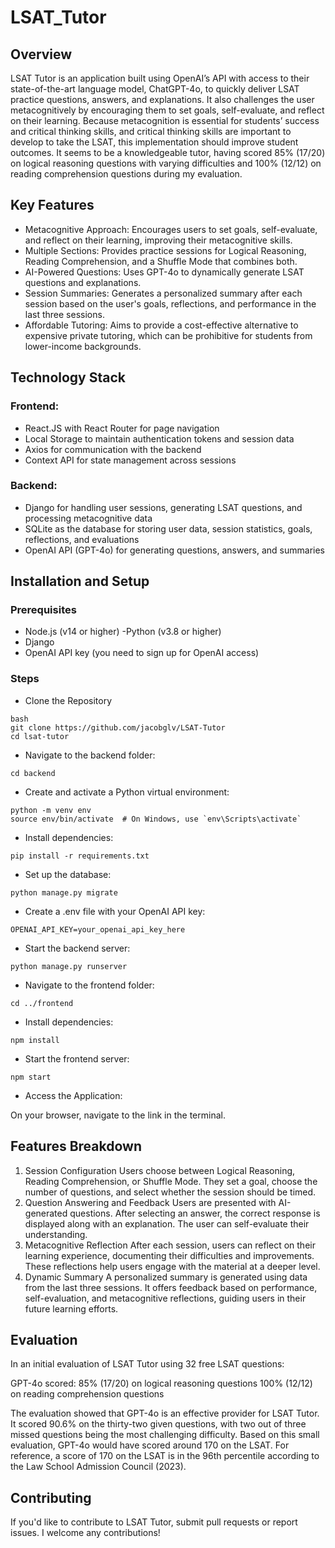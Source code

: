 # LSAT_Tutor

## Overview
LSAT Tutor is an application built using OpenAI’s API with access to their state-of-the-art language model, ChatGPT-4o, to quickly deliver LSAT practice questions,
answers, and explanations. It also challenges the user metacognitively by encouraging them to set goals, self-evaluate, and reflect on their learning. Because
metacognition is essential for students’ success and critical thinking skills, and critical thinking skills are important to develop to take the LSAT, this implementation should improve student outcomes. It seems to be a knowledgeable tutor, having scored 85% (17/20) on logical reasoning questions with varying difficulties and 100% (12/12) on reading comprehension questions during my evaluation.

## Key Features
- Metacognitive Approach: Encourages users to set goals, self-evaluate, and reflect on their learning, improving their metacognitive skills.
- Multiple Sections: Provides practice sessions for Logical Reasoning, Reading Comprehension, and a Shuffle Mode that combines both.
- AI-Powered Questions: Uses GPT-4o to dynamically generate LSAT questions and explanations.
- Session Summaries: Generates a personalized summary after each session based on the user's goals, reflections, and performance in the last three sessions.
- Affordable Tutoring: Aims to provide a cost-effective alternative to expensive private tutoring, which can be prohibitive for students from lower-income backgrounds.

## Technology Stack

### Frontend:

- React.JS with React Router for page navigation
- Local Storage to maintain authentication tokens and session data
- Axios for communication with the backend
- Context API for state management across sessions

### Backend:

- Django for handling user sessions, generating LSAT questions, and processing metacognitive data
- SQLite as the database for storing user data, session statistics, goals, reflections, and evaluations
- OpenAI API (GPT-4o) for generating questions, answers, and summaries

## Installation and Setup
### Prerequisites
- Node.js (v14 or higher)
-Python (v3.8 or higher)
- Django
- OpenAI API key (you need to sign up for OpenAI access)

### Steps
- Clone the Repository
```
bash
git clone https://github.com/jacobglv/LSAT-Tutor
cd lsat-tutor
```
- Navigate to the backend folder:
```
cd backend
```

- Create and activate a Python virtual environment:
```
python -m venv env
source env/bin/activate  # On Windows, use `env\Scripts\activate`
```

- Install dependencies:
```
pip install -r requirements.txt
```

- Set up the database:
```
python manage.py migrate
```

- Create a .env file with your OpenAI API key:
```
OPENAI_API_KEY=your_openai_api_key_here
```

- Start the backend server:
```
python manage.py runserver
```

- Navigate to the frontend folder:
```
cd ../frontend
```

- Install dependencies:
```
npm install
```

- Start the frontend server:
```
npm start
```

- Access the Application:

On your browser, navigate to the link in the terminal.

## Features Breakdown
1. Session Configuration
Users choose between Logical Reasoning, Reading Comprehension, or Shuffle Mode.
They set a goal, choose the number of questions, and select whether the session should be timed.
2. Question Answering and Feedback
Users are presented with AI-generated questions.
After selecting an answer, the correct response is displayed along with an explanation.
The user can self-evaluate their understanding.
3. Metacognitive Reflection
After each session, users can reflect on their learning experience, documenting their difficulties and improvements. These reflections help users engage with the material at a deeper level.
4. Dynamic Summary
A personalized summary is generated using data from the last three sessions. It offers feedback based on performance, self-evaluation, and metacognitive reflections, guiding users in their future learning efforts.

## Evaluation
In an initial evaluation of LSAT Tutor using 32 free LSAT questions:

GPT-4o scored:
85% (17/20) on logical reasoning questions
100% (12/12) on reading comprehension questions

The evaluation showed that GPT-4o is an effective provider for LSAT Tutor. It scored 90.6% on the thirty-two given questions, with two out of three missed questions being the most challenging difficulty. Based on this small evaluation, GPT-4o would have scored around 170 on the LSAT. For reference, a score of 170 on the LSAT is in the 96th percentile according to the Law School Admission Council (2023).


## Contributing
If you'd like to contribute to LSAT Tutor, submit pull requests or report issues. I welcome any contributions!
